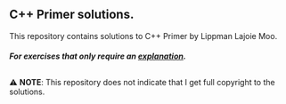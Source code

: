 ## C++ Primer solutions.
This repository contains solutions to C++ Primer by Lippman Lajoie Moo.

##### For exercises that only require an <a href="https://angelopetrai.notion.site/C-Primer-Exercises-Non-Programs-aca8197211d645dab01e9ceb795036ce">explanation</a>.

## 
:warning: <b>NOTE</b>: This repository does not indicate that I get full copyright to the solutions.
